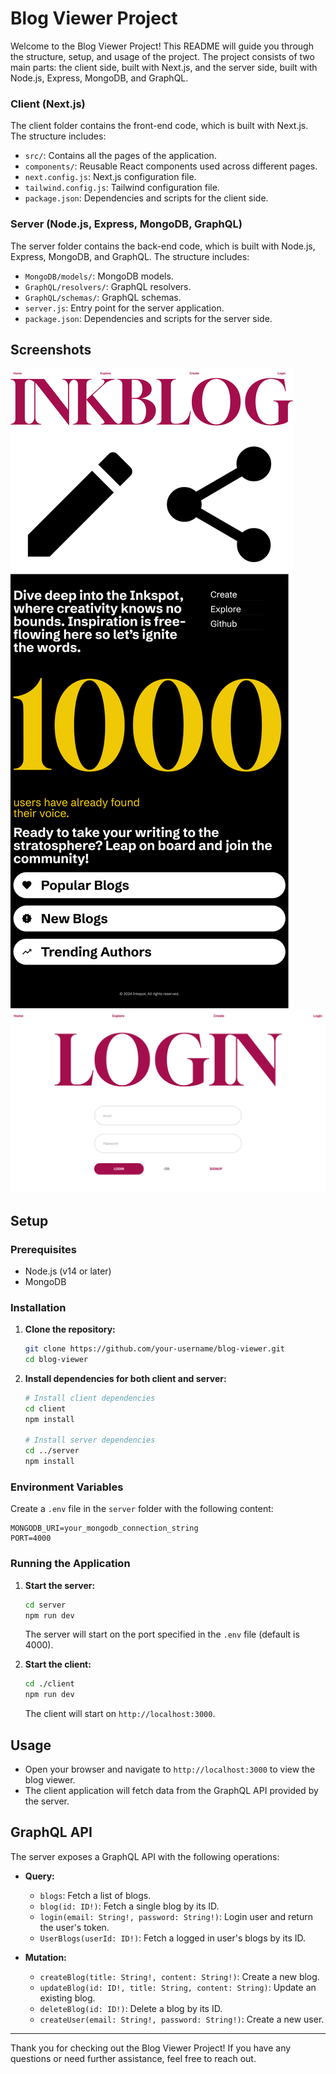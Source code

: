 # Blog Viewer Project

Welcome to the Blog Viewer Project! This README will guide you through the structure, setup, and usage of the project. The project consists of two main parts: the client side, built with Next.js, and the server side, built with Node.js, Express, MongoDB, and GraphQL.

### Client (Next.js)

The client folder contains the front-end code, which is built with Next.js. The structure includes:

- `src/`: Contains all the pages of the application.
- `components/`: Reusable React components used across different pages.
- `next.config.js`: Next.js configuration file.
- `tailwind.config.js`: Tailwind configuration file.
- `package.json`: Dependencies and scripts for the client side.

### Server (Node.js, Express, MongoDB, GraphQL)

The server folder contains the back-end code, which is built with Node.js, Express, MongoDB, and GraphQL. The structure includes:

- `MongoDB/models/`: MongoDB models.
- `GraphQL/resolvers/`: GraphQL resolvers.
- `GraphQL/schemas/`: GraphQL schemas.
- `server.js`: Entry point for the server application.
- `package.json`: Dependencies and scripts for the server side.

## Screenshots
![Home](/screenshots/home.png)
![Login](/screenshots/login.png)

## Setup

### Prerequisites

- Node.js (v14 or later)
- MongoDB

### Installation

1. **Clone the repository:**

   ```bash
   git clone https://github.com/your-username/blog-viewer.git
   cd blog-viewer
   ```

2. **Install dependencies for both client and server:**

   ```bash
   # Install client dependencies
   cd client
   npm install

   # Install server dependencies
   cd ../server
   npm install
   ```

### Environment Variables

Create a `.env` file in the `server` folder with the following content:

```env
MONGODB_URI=your_mongodb_connection_string
PORT=4000
```

### Running the Application

1. **Start the server:**

   ```bash
   cd server
   npm run dev
   ```

   The server will start on the port specified in the `.env` file (default is 4000).

2. **Start the client:**

   ```bash
   cd ./client
   npm run dev
   ```

   The client will start on `http://localhost:3000`.

## Usage

- Open your browser and navigate to `http://localhost:3000` to view the blog viewer.
- The client application will fetch data from the GraphQL API provided by the server.

## GraphQL API

The server exposes a GraphQL API with the following operations:

- **Query:**

  - `blogs`: Fetch a list of blogs.
  - `blog(id: ID!)`: Fetch a single blog by its ID.
  - `login(email: String!, password: String!)`: Login user and return the user's token.
  - `UserBlogs(userId: ID!)`: Fetch a logged in user's blogs by its ID.

- **Mutation:**
  - `createBlog(title: String!, content: String!)`: Create a new blog.
  - `updateBlog(id: ID!, title: String, content: String)`: Update an existing blog.
  - `deleteBlog(id: ID!)`: Delete a blog by its ID.
  - `createUser(email: String!, password: String!)`: Create a new user.

---

Thank you for checking out the Blog Viewer Project! If you have any questions or need further assistance, feel free to reach out.
